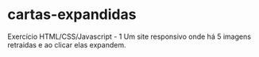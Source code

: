 # cartas-expandidas
Exercício HTML/CSS/Javascript - 1
Um site responsivo onde há 5 imagens retraidas e ao clicar elas expandem.
